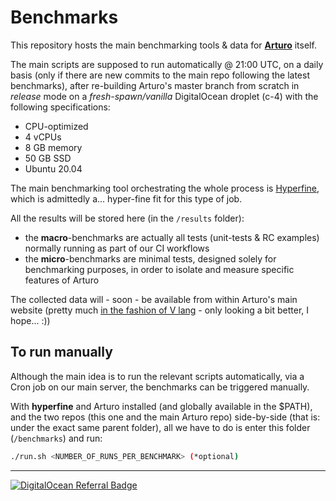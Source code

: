 # Benchmarks

This repository hosts the main benchmarking tools & data for [**Arturo**](https://github.com/arturo-lang/arturo) itself.

The main scripts are supposed to run automatically @ 21:00 UTC, on a daily basis (only if there are new commits to the main repo following the latest benchmarks), after re-building Arturo's master branch from scratch in *release* mode on a *fresh-spawn/vanilla* DigitalOcean droplet (c-4) with the following specifications:

- CPU-optimized
- 4 vCPUs
- 8 GB memory
- 50 GB SSD 
- Ubuntu 20.04

The main benchmarking tool orchestrating the whole process is [Hyperfine](https://github.com/sharkdp/hyperfine), which is admittedly a... hyper-fine fit for this type of job.

All the results will be stored here (in the `/results` folder):

- the **macro**-benchmarks are actually all tests (unit-tests & RC examples) normally running as part of our CI workflows 
- the **micro**-benchmarks are minimal tests, designed solely for benchmarking purposes, in order to isolate and measure specific features of Arturo

The collected data will - soon - be available from within Arturo's main website (pretty much [in the fashion of V lang](https://fast.vlang.io/) - only looking a bit better, I hope... :))

## To run manually

Although the main idea is to run the relevant scripts automatically, via a Cron job on our main server, the benchmarks can be triggered manually.

With **hyperfine** and Arturo installed (and globally available in the $PATH), and the two repos (this one and the main Arturo repo) side-by-side (that is: under the exact same parent folder), all we have to do is enter this folder (`/benchmarks`) and run:

```bash
./run.sh <NUMBER_OF_RUNS_PER_BENCHMARK> (*optional)
```

------

[![DigitalOcean Referral Badge](https://web-platforms.sfo2.digitaloceanspaces.com/WWW/Badge%203.svg)](https://www.digitalocean.com/?refcode=d9efb97aa0f2&utm_campaign=Referral_Invite&utm_medium=Referral_Program&utm_source=badge)
